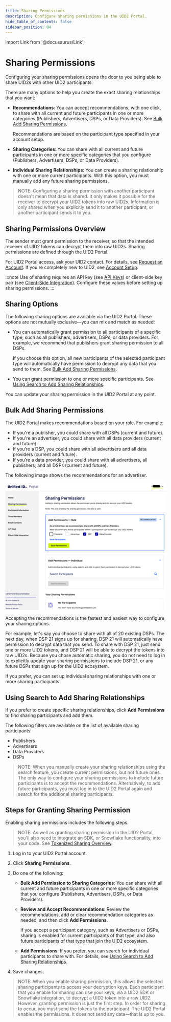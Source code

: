 ```yaml
---
title: Sharing Permissions
description: Configure sharing permissions in the UID2 Portal.
hide_table_of_contents: false
sidebar_position: 04
---
```


import Link from '@docusaurus/Link';

# Sharing Permissions

Configuring your sharing permissions opens the door to you being able to share UID2s with other UID2 participants.

There are many options to help you create the exact sharing relationships that you want:

- **Recommendations**: You can accept recommendations, with one click, to share with all current and future participants in one or more categories (Publishers, Advertisers, DSPs, or Data Providers). See [Bulk Add Sharing Permissions](#bulk-add-sharing-permissions).

  Recommendations are based on the participant type specified in your account setup.
- **Sharing Categories**: You can share with all current and future participants in one or more specific categories that you configure (Publishers, Advertisers, DSPs, or Data Providers).
- **Individual Sharing Relationships**: You can create a sharing relationship with one or more current participants. With this option, you must manually add any future sharing permissions.

>NOTE: Configuring a sharing permission with another participant doesn't mean that data is shared. It only makes it possible for the receiver to decrypt your UID2 tokens into raw UID2s. Information is only shared when you explicitly send it to another participant, or another participant sends it to you.

## Sharing Permissions Overview

The sender must grant permission to the receiver, so that the intended receiver of UID2 tokens can decrypt them into raw UID2s. Sharing permissions are defined through the UID2 Portal.

For UID2 Portal access, ask your UID2 contact. For details, see [Request an Account](portal-getting-started.md#request-an-account). If you're completely new to UID2, see [Account Setup](../getting-started/gs-account-setup.md).

:::note
Use of sharing requires an API key (see [API Keys](api-keys.md)) or client-side key pair (see [Client-Side Integration](client-side-integration.md)). Configure these values before setting up sharing permissions.
:::

## Sharing Options

The following sharing options are available via the UID2 Portal. These options are not mutually exclusive&#8212;you can mix and match as needed:

- You can automatically grant permission to all participants of a specific type, such as all publishers, advertisers, DSPs, or data providers. For example, we recommend that publishers grant sharing permission to all DSPs.

  If you choose this option, all new participants of the selected participant type will automatically have permission to decrypt any data that you send to them. See [Bulk Add Sharing Permissions](#bulk-add-sharing-permissions).

- You can grant permission to one or more specific participants. See [Using Search to Add Sharing Relationships](#using-search-to-add-sharing-relationships).
 
You can update your sharing permission in the UID2 Portal at any point.

## Bulk Add Sharing Permissions

The UID2 Portal makes recommendations based on your role. For example:
- If you're a publisher, you could share with all DSPs (current and future).
- If you're an advertiser, you could share with all data providers (current and future).
- If you’re a DSP, you could share with all advertisers and all data providers (current and future). 
- If you’re a data provider, you could share with all advertisers, all publishers, and all DSPs (current and future).  

The following image shows the recommendations for an advertiser.

![UID2 Portal, Sharing Permissions page, Recommendations (Advertiser)](images/portal-sharing-permissions.png)

Accepting the recommendations is the fastest and easiest way to configure your sharing options.

For example, let's say you choose to share with all of 20 existing DSPs. The next day, when DSP 21 signs up for sharing, DSP 21 will automatically have permission to decrypt data that you send. To share with DSP 21, just send one or more UID2 tokens, and DSP 21 will be able to decrypt the tokens into raw UID2s. Because you chose automatic sharing, you do not need to log in to explicitly update your sharing permissions to include DSP 21, or any future DSPs that sign up for the UID2 ecosystem.

If you prefer, you can set up individual sharing relationships with one or more sharing participants.

## Using Search to Add Sharing Relationships

If you prefer to create specific sharing relationships, click **Add Permissions** to find sharing participants and add them.

The following filters are available on the list of available sharing participants:
- Publishers
- Advertisers
- Data Providers
- DSPs

>NOTE: When you manually create your sharing relationships using the search feature, you create current permissions, but not future ones. The only way to configure your sharing permissions to include future participants is to accept the recommendations. Alternatively, to add future participants, you must log in to the UID2 Portal again and search for the additional sharing participants.

## Steps for Granting Sharing Permission

Enabling sharing permissions includes the following steps.

>NOTE: As well as granting sharing permission in the UID2 Portal, you'll also need to integrate an SDK, or Snowflake functionality, into your code. See [Tokenized Sharing Overview](../sharing/sharing-tokenized-overview.md).

1. Log in to your UID2 Portal account.
1. Click **Sharing Permissions**.
1. Do one of the following:

   - **Bulk Add Permission to Sharing Categories**: You can share with all current and future participants in one or more specific categories that you configure (Publishers, Advertisers, DSPs, or Data Providers). 

   - **Review and Accept Recommendations**: Review the recommendations, add or clear recommendation categories as needed, and then click **Add Permissions**.

     If you accept a participant category, such as Advertisers or DSPs, sharing is enabled for current participants of that type, and also future participants of that type that join the UID2 ecosystem.
   
   - **Add Permissions**: If you prefer, you can search for individual participants to share with. For details, see [Using Search to Add Sharing Relationships](#using-search-to-add-sharing-relationships).
1. Save changes.

>NOTE: When you enable sharing permission, this allows the selected sharing participants to access your decryption keys. Each participant that you enable for sharing can use your keys, via a UID2 SDK or Snowflake integration, to decrypt a UID2 token into a raw UID2. However, granting permission is just the first step. In order for sharing to occur, you must send the tokens to the participant. The UID2 Portal enables the permissions. It does not send any data&#8212;that is up to you.

